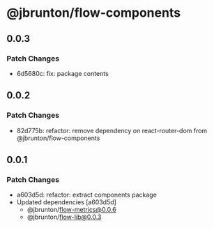 # @jbrunton/flow-components

## 0.0.3

### Patch Changes

- 6d5680c: fix: package contents

## 0.0.2

### Patch Changes

- 82d775b: refactor: remove dependency on react-router-dom from @jbrunton/flow-components

## 0.0.1

### Patch Changes

- a603d5d: refactor: extract components package
- Updated dependencies [a603d5d]
  - @jbrunton/flow-metrics@0.0.6
  - @jbrunton/flow-lib@0.0.3
